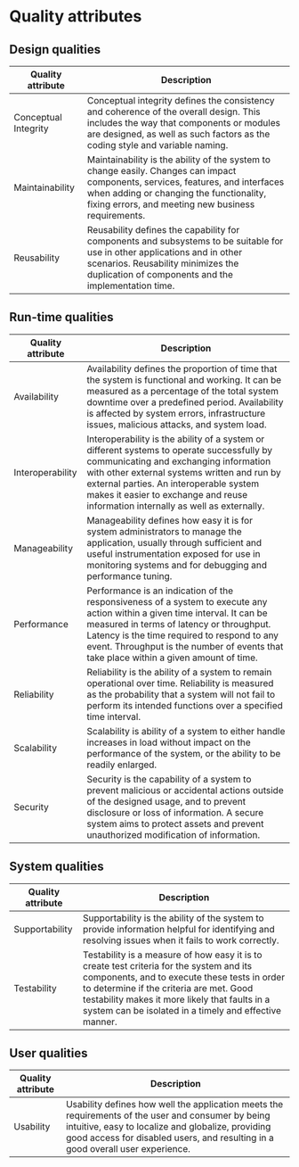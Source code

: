 # Quality attributes

## Design qualities

| Quality attribute    | Description                                                                                                                                                                                                                       |
| -------------------- | --------------------------------------------------------------------------------------------------------------------------------------------------------------------------------------------------------------------------------- |
| Conceptual Integrity | Conceptual integrity defines the consistency and coherence of the overall design. This includes the way that components or modules are designed, as well as such factors as the coding style and variable naming.                 |
| Maintainability      | Maintainability is the ability of the system to change easily. Changes can impact components, services, features, and interfaces when adding or changing the functionality, fixing errors, and meeting new business requirements. |
| Reusability          | Reusability defines the capability for components and subsystems to be suitable for use in other applications and in other scenarios. Reusability minimizes the duplication of components and the implementation time.            |

## Run-time qualities

| Quality attribute | Description                                                                                                                                                                                                                                                                                                       |
| ----------------- | ----------------------------------------------------------------------------------------------------------------------------------------------------------------------------------------------------------------------------------------------------------------------------------------------------------------- |
| Availability      | Availability defines the proportion of time that the system is functional and working. It can be measured as a percentage of the total system downtime over a predefined period. Availability is affected by system errors, infrastructure issues, malicious attacks, and system load.                            |
| Interoperability  | Interoperability is the ability of a system or different systems to operate successfully by communicating and exchanging information with other external systems written and run by external parties. An interoperable system makes it easier to exchange and reuse information internally as well as externally. |
| Manageability     | Manageability defines how easy it is for system administrators to manage the application, usually through sufficient and useful instrumentation exposed for use in monitoring systems and for debugging and performance tuning.                                                                                   |
| Performance       | Performance is an indication of the responsiveness of a system to execute any action within a given time interval. It can be measured in terms of latency or throughput. Latency is the time required to respond to any event. Throughput is the number of events that take place within a given amount of time.  |
| Reliability       | Reliability is the ability of a system to remain operational over time. Reliability is measured as the probability that a system will not fail to perform its intended functions over a specified time interval.                                                                                                  |
| Scalability       | Scalability is ability of a system to either handle increases in load without impact on the performance of the system, or the ability to be readily enlarged.                                                                                                                                                     |
| Security          | Security is the capability of a system to prevent malicious or accidental actions outside of the designed usage, and to prevent disclosure or loss of information. A secure system aims to protect assets and prevent unauthorized modification of information.                                                   |

## System qualities

| Quality attribute | Description                                                                                                                                                                                                                                                                                     |
| ----------------- | ----------------------------------------------------------------------------------------------------------------------------------------------------------------------------------------------------------------------------------------------------------------------------------------------- |
| Supportability    | Supportability is the ability of the system to provide information helpful for identifying and resolving issues when it fails to work correctly.                                                                                                                                                |
| Testability       | Testability is a measure of how easy it is to create test criteria for the system and its components, and to execute these tests in order to determine if the criteria are met. Good testability makes it more likely that faults in a system can be isolated in a timely and effective manner. |

## User qualities

| Quality attribute | Description                                                                                                                                                                                                                               |
| ----------------- | ----------------------------------------------------------------------------------------------------------------------------------------------------------------------------------------------------------------------------------------- |
| Usability         | Usability defines how well the application meets the requirements of the user and consumer by being intuitive, easy to localize and globalize, providing good access for disabled users, and resulting in a good overall user experience. |
